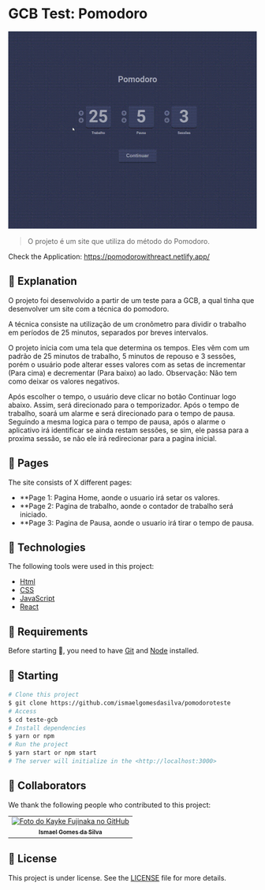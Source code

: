 # GCB Test: Pomodoro

<img src="./Demonstração.gif" width="800px" height="400px" alt="Gif do Teste">

>  O projeto é um site que utiliza do método do Pomodoro.

Check the Application: https://pomodorowithreact.netlify.app/ <br>
## :page_facing_up: Explanation

O projeto foi desenvolvido a partir de um teste para a GCB, a qual tinha que desenvolver um site com a técnica do pomodoro.

A técnica consiste na utilização de um cronômetro para dividir o trabalho em períodos de 25 minutos, separados por breves intervalos.

O projeto inicia com uma tela que determina os tempos. Eles vêm com um padrão de 25 minutos de trabalho, 5 minutos de repouso e 3 sessões, porém o usuário pode alterar esses valores com as setas de incrementar (Para cima) e decrementar (Para baixo) ao lado. Observação: Não tem como deixar os valores negativos.

Após escolher o tempo, o usuário deve clicar no botão Continuar logo abaixo. Assim, será direcionado para o temporizador. 
Após o tempo de trabalho, soará um alarme e será direcionado para o tempo de pausa. Seguindo a mesma logica para o tempo de pausa, após o alarme o aplicativo irá identificar se ainda restam sessões, se sim, ele passa para a proxima sessão, se não ele irá 
redirecionar para a pagina inicial. 



## 📁 Pages

The site consists of X different pages:

- **Page 1: Pagina Home, aonde o usuario irá setar os valores.  
- **Page 2: Pagina de trabalho, aonde o contador de trabalho será iniciado.
- **Page 3: Pagina de Pausa, aonde o usuario irá tirar o tempo de pausa.


## :rocket: Technologies ##

The following tools were used in this project:

- [Html](https://developer.mozilla.org/pt-BR/docs/Web/HTML/Element/html/)  
- [CSS](https://developer.mozilla.org/pt-BR/docs/Web/CSS)  
- [JavaScript](https://developer.mozilla.org/pt-BR/docs/Web/JavaScript) 
- [React](https://pt-br.reactjs.org/)

## :closed_book: Requirements ##

Before starting :checkered_flag:, you need to have [Git](https://git-scm.com) and [Node](https://nodejs.org/en/) installed.

## :checkered_flag: Starting ##

```bash
# Clone this project
$ git clone https://github.com/ismaelgomesdasilva/pomodoroteste
# Access
$ cd teste-gcb
# Install dependencies
$ yarn or npm 
# Run the project
$ yarn start or npm start 
# The server will initialize in the <http://localhost:3000>
```

## 🤝 Collaborators

We thank the following people who contributed to this project:

<table>
  <tr>
    <td align="center">
      <a href="#">
        <img src="https://avatars.githubusercontent.com/u/97638555?v=4" width="140px;" alt="Foto do Kayke Fujinaka no GitHub"/><br>
        <sub>
          <b>Ismael Gomes da Silva</b>
        </sub>
      </a>
    </td>
  </tr>
</table>

## 📝 License

This project is under license. See the [LICENSE](LICENSE.md) file for more details.

&#xa0;
